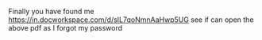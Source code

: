 Finally you have found me 
https://in.docworkspace.com/d/sIL7qoNmnAaHwp5UG 
see if can open the above pdf as I forgot my password 
